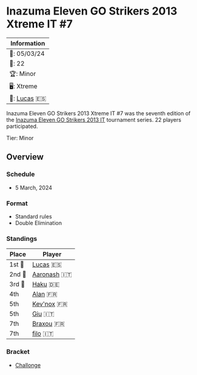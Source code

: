 # Inazuma Eleven GO Strikers 2013 Xtreme IT #7

|Information|
|-|
|:calendar:: 05/03/24|
|:busts_in_silhouette:: 22|
|:trophy:: Minor|
|:desktop_computer:: Xtreme|
|:1st_place_medal:: [Lucas](../../players/spanish/lucas.md) :es:|

Inazuma Eleven GO Strikers 2013 Xtreme IT #7 was the seventh edition of the [Inazuma Eleven GO Strikers 2013 IT](itmain.md) tournament series. 22 players participated.

Tier: Minor

## Overview

### Schedule
- 5 March, 2024

### Format
- Standard rules
- Double Elimination

### Standings

|Place|Player|
|-|-|
|1st :1st_place_medal:|[Lucas](../../players/spanish/lucas.md) :es:|
|2nd :2nd_place_medal:|[Aaronash](../../players/italian/aaronash.md) :it:|
|3rd :3rd_place_medal:|[Haku](../../players/german/haku.md) :de:|
|4th|[Alan](../../players/french/alan.md) :fr:|
|5th|[Kev'nox](../../players/french/kevnox.md) :fr:|
|5th|[Giu](../../players/italian/giu.md) :it:|
|7th|[Braxou](../../players/french/braxou.md) :fr:|
|7th|[filo](../../players/italian/filo.md) :it:|

### Bracket
- [Challonge](https://challonge.com/xtreme7ita)